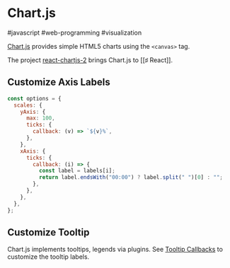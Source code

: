# Chart.js

#javascript #web-programming #visualization

[Chart.js](https://github.com/chartjs/Chart.js) provides simple HTML5 charts using the `<canvas>` tag.

The project [react-chartjs-2](https://github.com/reactchartjs/react-chartjs-2) brings Chart.js to [[♯ React]].

## Customize Axis Labels

```javascript
const options = {
  scales: {
    yAxis: {
      max: 100,
      ticks: {
        callback: (v) => `${v}%`,
      },
    },
    xAxis: {
      ticks: {
        callback: (i) => {
          const label = labels[i];
          return label.endsWith("00:00") ? label.split(" ")[0] : "";
        },
      },
    },
  },
};
```

## Customize Tooltip

Chart.js implements tooltips, legends via plugins. See [Tooltip Callbacks](https://www.chartjs.org/docs/latest/configuration/tooltip.html#tooltip-callbacks) to customize the tooltip labels.
